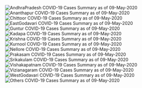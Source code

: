 
<img src="https://deepuhub.github.io/COVID-19/GraphsGenerated/09-May-2020/AndhraPradesh_09-May-2020.jpg" alt="AndhraPradesh COVID-19 Cases Summary as of 09-May-2020">
 <br>										  
<img src="https://deepuhub.github.io/COVID-19/GraphsGenerated/09-May-2020/Ananthapur_09-May-2020.jpg" alt="Ananthapur COVID-19 Cases Summary as of 09-May-2020">
 <br>										  
<img src="https://deepuhub.github.io/COVID-19/GraphsGenerated/09-May-2020/Chittoor_09-May-2020.jpg" alt="Chittoor COVID-19 Cases Summary as of 09-May-2020">
 <br>										  
<img src="https://deepuhub.github.io/COVID-19/GraphsGenerated/09-May-2020/EastGodavari_09-May-2020.jpg" alt="EastGodavari COVID-19 Cases Summary as of 09-May-2020">
 <br>										  
<img src="https://deepuhub.github.io/COVID-19/GraphsGenerated/09-May-2020/Guntur_09-May-2020.jpg" alt="Guntur COVID-19 Cases Summary as of 09-May-2020">
 <br>										  
<img src="https://deepuhub.github.io/COVID-19/GraphsGenerated/09-May-2020/Kadapa_09-May-2020.jpg" alt="Kadapa COVID-19 Cases Summary as of 09-May-2020">
 <br>										  
<img src="https://deepuhub.github.io/COVID-19/GraphsGenerated/09-May-2020/Krishna_09-May-2020.jpg" alt="Krishna COVID-19 Cases Summary as of 09-May-2020">
 <br>										  
<img src="https://deepuhub.github.io/COVID-19/GraphsGenerated/09-May-2020/Kurnool_09-May-2020.jpg" alt="Kurnool COVID-19 Cases Summary as of 09-May-2020">
 <br>										  
<img src="https://deepuhub.github.io/COVID-19/GraphsGenerated/09-May-2020/Nellore_09-May-2020.jpg" alt="Nellore COVID-19 Cases Summary as of 09-May-2020">
 <br>										  
<img src="https://deepuhub.github.io/COVID-19/GraphsGenerated/09-May-2020/Prakasam_09-May-2020.jpg" alt="Prakasam COVID-19 Cases Summary as of 09-May-2020">
 <br>										  
<img src="https://deepuhub.github.io/COVID-19/GraphsGenerated/09-May-2020/Srikakulam_09-May-2020.jpg" alt="Srikakulam COVID-19 Cases Summary as of 09-May-2020">
 <br>										  
<img src="https://deepuhub.github.io/COVID-19/GraphsGenerated/09-May-2020/Vishakapatnam_09-May-2020.jpg" alt="Vishakapatnam COVID-19 Cases Summary as of 09-May-2020">
 <br>										  
<img src="https://deepuhub.github.io/COVID-19/GraphsGenerated/09-May-2020/Vizianagaram_09-May-2020.jpg" alt="Vizianagaram COVID-19 Cases Summary as of 09-May-2020">
 <br>										  
<img src="https://deepuhub.github.io/COVID-19/GraphsGenerated/09-May-2020/WestGodavari_09-May-2020.jpg" alt="WestGodavari COVID-19 Cases Summary as of 09-May-2020">
 <br>
 <img src="https://deepuhub.github.io/COVID-19/GraphsGenerated/09-May-2020/Others_09-May-2020.jpg" alt="Others COVID-19 Cases Summary as of 09-May-2020">
 <br>


